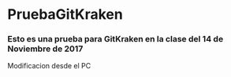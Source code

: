 # PruebaGitKraken
### Esto es una prueba para GitKraken en la clase del 14 de Noviembre de 2017
Modificacion desde el PC